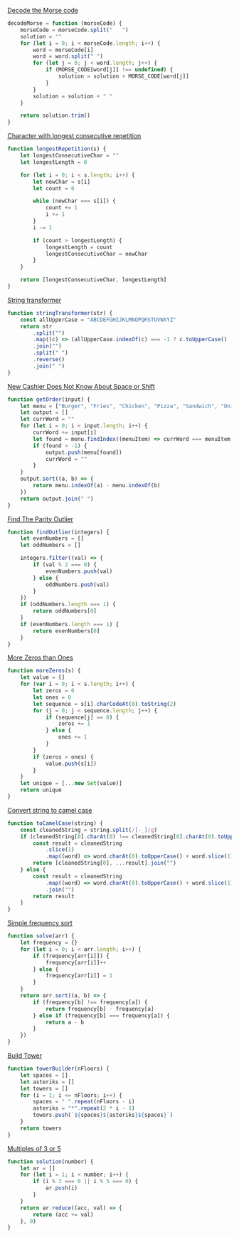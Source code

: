 [Decode the Morse code](https://www.codewars.com/kata/54b724efac3d5402db00065e)

```javascript
decodeMorse = function (morseCode) {
	morseCode = morseCode.split("   ")
	solution = ""
	for (let i = 0; i < morseCode.length; i++) {
		word = morseCode[i]
		word = word.split(" ")
		for (let j = 0; j < word.length; j++) {
			if (MORSE_CODE[word[j]] !== undefined) {
				solution = solution + MORSE_CODE[word[j]]
			}
		}
		solution = solution + " "
	}

	return solution.trim()
}
```

[Character with longest consecutive repetition](https://www.codewars.com/kata/586d6cefbcc21eed7a001155)

```javascript
function longestRepetition(s) {
	let longestConsecutiveChar = ""
	let longestLength = 0

	for (let i = 0; i < s.length; i++) {
		let newChar = s[i]
		let count = 0

		while (newChar === s[i]) {
			count += 1
			i += 1
		}
		i -= 1

		if (count > longestLength) {
			longestLength = count
			longestConsecutiveChar = newChar
		}
	}

	return [longestConsecutiveChar, longestLength]
}
```

[String transformer](https://www.codewars.com/kata/5878520d52628a092f0002d0)

```javascript
function stringTransformer(str) {
	const allUpperCase = "ABCDEFGHIJKLMNOPQRSTUVWXYZ"
	return str
		.split("")
		.map((c) => (allUpperCase.indexOf(c) === -1 ? c.toUpperCase() : c.toLowerCase()))
		.join("")
		.split(" ")
		.reverse()
		.join(" ")
}
```

[New Cashier Does Not Know About Space or Shift](https://www.codewars.com/kata/5d23d89906f92a00267bb83d)

```js
function getOrder(input) {
	let menu = ["Burger", "Fries", "Chicken", "Pizza", "Sandwich", "Onionrings", "Milkshake", "Coke"]
	let output = []
	let currWord = ""
	for (let i = 0; i < input.length; i++) {
		currWord += input[i]
		let found = menu.findIndex((menuItem) => currWord === menuItem.toLowerCase())
		if (found > -1) {
			output.push(menu[found])
			currWord = ""
		}
	}
	output.sort((a, b) => {
		return menu.indexOf(a) - menu.indexOf(b)
	})
	return output.join(" ")
}
```

[Find The Parity Outlier](https://www.codewars.com/kata/5526fc09a1bbd946250002dc)

```js
function findOutlier(integers) {
	let evenNumbers = []
	let oddNumbers = []

	integers.filter((val) => {
		if (val % 2 === 0) {
			evenNumbers.push(val)
		} else {
			oddNumbers.push(val)
		}
	})
	if (oddNumbers.length === 1) {
		return oddNumbers[0]
	}
	if (evenNumbers.length === 1) {
		return evenNumbers[0]
	}
}
```

[More Zeros than Ones](https://www.codewars.com/kata/5d41e16d8bad42002208fe1a)

```js
function moreZeros(s) {
	let value = []
	for (var i = 0; i < s.length; i++) {
		let zeros = 0
		let ones = 0
		let sequence = s[i].charCodeAt(0).toString(2)
		for (j = 0; j < sequence.length; j++) {
			if (sequence[j] == 0) {
				zeros += 1
			} else {
				ones += 1
			}
		}
		if (zeros > ones) {
			value.push(s[i])
		}
	}
	let unique = [...new Set(value)]
	return unique
}
```

[Convert string to camel case](https://www.codewars.com/kata/517abf86da9663f1d2000003)

```js
function toCamelCase(string) {
	const cleanedString = string.split(/[-_]/g)
	if (cleanedString[0].charAt(0) !== cleanedString[0].charAt(0).toUpperCase()) {
		const result = cleanedString
			.slice(1)
			.map((word) => word.charAt(0).toUpperCase() + word.slice(1))
		return [cleanedString[0], ...result].join("")
	} else {
		const result = cleanedString
			.map((word) => word.charAt(0).toUpperCase() + word.slice(1))
			.join("")
		return result
	}
}
```

[Simple frequency sort](https://www.codewars.com/kata/5a8d2bf60025e9163c0000bc)

```js
function solve(arr) {
	let frequency = {}
	for (let i = 0; i < arr.length; i++) {
		if (frequency[arr[i]]) {
			frequency[arr[i]]++
		} else {
			frequency[arr[i]] = 1
		}
	}
	return arr.sort((a, b) => {
		if (frequency[b] !== frequency[a]) {
			return frequency[b] - frequency[a]
		} else if (frequency[b] === frequency[a]) {
			return a - b
		}
	})
}
```

[Build Tower](https://www.codewars.com/kata/576757b1df89ecf5bd00073b)

```js
function towerBuilder(nFloors) {
	let spaces = []
	let asteriks = []
	let towers = []
	for (i = 1; i <= nFloors; i++) {
		spaces = " ".repeat(nFloors - i)
		asteriks = "*".repeat(2 * i - 1)
		towers.push(`${spaces}${asteriks}${spaces}`)
	}
	return towers
}
```

[Multiples of 3 or 5](https://www.codewars.com/kata/514b92a657cdc65150000006)

```js
function solution(number) {
	let ar = []
	for (let i = 1; i < number; i++) {
		if (i % 3 === 0 || i % 5 === 0) {
			ar.push(i)
		}
	}
	return ar.reduce((acc, val) => {
		return (acc += val)
	}, 0)
}
```
